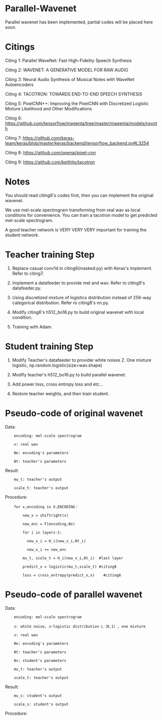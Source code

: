 # Parallel-Wavenet

Parallel wavenet has been implemented, partial codes will be placed here soon.

# Citings

Citing 1: Parallel WaveNet: Fast High-Fidelity Speech Synthesis

Citing 2: WAVENET: A GENERATIVE MODEL FOR RAW AUDIO

Citing 3: Neural Audio Synthesis of Musical Notes with WaveNet Autoencoders

Citing 4: TACOTRON: TOWARDS END-TO-END SPEECH SYNTHESIS 

Citing 5: PixelCNN++: Improving the PixelCNN with Discretized Logistic Mixture Likelihood and Other Modifications

Citing 6: https://github.com/tensorflow/magenta/tree/master/magenta/models/nsynth

Citing 7: https://github.com/keras-team/keras/blob/master/keras/backend/tensorflow_backend.py#L3254

Citing 8: https://github.com/openai/pixel-cnn

Citing 9: https://github.com/keithito/tacotron

# Notes

You should read citing6's codes first, then you can implement the original wavenet.

We use mel-scale spectrogram transforming from real wav as local conditions for convenience. You can train a tacotron model to get predicted mel-scale spectrogram.

A good teacher network is VERY VERY VERY important for training the student network.

# Teacher training Step

1. Replace casual conv1d in citing6(masked.py) with Keras's implement. Refer to citing7.

2. Implement a datafeeder to provide mel and wav. Refer to citing9's datafeeder.py.

3. Using discretized mixture of logistics distribution instead of 256-way categorical distribution. Refer ro citing8's nn.py.

4. Modify citing6's h512_bo16.py to build original wavenet with local condition.

5. Training with Adam.

# Student training Step

1. Modify Teacher's datafeeder to provider white noises Z. One mixture logistic, np.random.logistic(size=wav.shape)

2. Modify teacher's h512_bo16.py to build parallel wavenet.

3. Add power loss, cross entropy loss and etc...

4. Restore teacher weights, and then train student.


# Pseudo-code of original wavenet
  
  Data:
  
        encoding: mel-scale spectrogram  
  
        x: real wav
        
        θe: encoding's parameters
        
        θt: teacher's parameters
        
  Result:
        
        mu_t: teacher's output
        
        scale_t: teacher's output
  
  Procedure:
        
        for x,encoding in X,ENCODING：
  			  
            new_x = shiftright(x)
  				
            new_enc = F(encoding,θe)
  				
            for i in layers-1:
  					
              new_x_i = H_i(new_x_i,θt_i)
  					
              new_x_i += new_enc
  				
            mu_t, scale_t = H_i(new_x_i,θt_i)  #last layer
  				
            predict_x = logistic(mu_t,scale_t) #citing8
  				
            loss = cross_entropy(predict_x,x)	 #citing8
        
  
  
        
# Pseudo-code of parallel wavenet
  
  Data: 
        
        encoding: mel-scale spectrogram 
        
        z: white noise, z~logistic distribution L（0,1）, one mixture 
        
        x: real wav
        
        θe: encoding's parameters
        
        θt: teacher's parameters
        
        θs: student's parameters
        
        mu_t: teacher's output
        
        scale_t: teacher's output
  
  Result: 
        
        mu_s: student's output
        
        scale_s: student's output
  
  Procedure:
    
        
  


